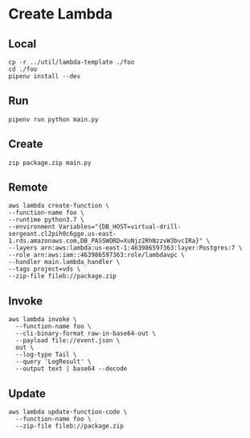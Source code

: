 # Create Lambda

## Local

    cp -r ../util/lambda-template ./foo
    cd ./foo
    pipenv install --dev


## Run

    pipenv run python main.py


## Create

    zip package.zip main.py


## Remote

    aws lambda create-function \
    --function-name foo \
    --runtime python3.7 \
    --environment Variables="{DB_HOST=virtual-drill-sergeant.cl2pih0c6gge.us-east-1.rds.amazonaws.com,DB_PASSWORD=XuNjz2RhNzzvW3bvcIRa}" \
    --layers arn:aws:lambda:us-east-1:463986597363:layer:Postgres:7 \
    --role arn:aws:iam::463986597363:role/lambdavpc \
    --handler main.lambda_handler \
    --tags project=vds \
    --zip-file fileb://package.zip


## Invoke

    aws lambda invoke \
      --function-name foo \
      --cli-binary-format raw-in-base64-out \
      --payload file://event.json \
      out \
      --log-type Tail \
      --query 'LogResult' \
      --output text | base64 --decode


## Update

    aws lambda update-function-code \
      --function-name foo \
      --zip-file fileb://package.zip


